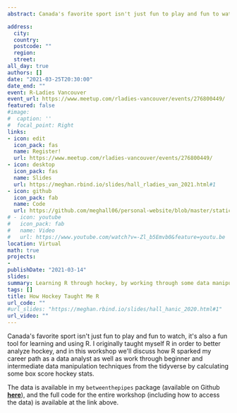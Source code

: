 ```yaml
---
abstract: Canada's favorite sport isn't just fun to play and fun to watch, it's also a fun tool for learning and using R. I originally taught myself R in order to better analyze hockey, and in this workshop we'll discuss how R sparked my career path as a data analyst as well as work through beginner and intermediate data manipulation techniques from the tidyverse by calculating some box score hockey stats. The slides are available at the link above and also [**here**](https://meghan.rbind.io/slides/hall_rladies_van_2021.html#1). The data is available in my `betweenthepipes` package (available on Github [**here**](https://github.com/meghall06/betweenthepipes)), and the full code for the entire workshop (including how to access the data) is available [**here**](https://github.com/meghall06/personal-website/blob/master/static/RLadies_VAN_code.R).

address:
  city: 
  country: 
  postcode: ""
  region: 
  street: 
all_day: true
authors: []
date: "2021-03-25T20:30:00"
date_end: ""
event: R-Ladies Vancouver
event_url: https://www.meetup.com/rladies-vancouver/events/276800449/
featured: false
#image:
#  caption: ''
#  focal_point: Right
links:
- icon: edit
  icon_pack: fas
  name: Register!
  url: https://www.meetup.com/rladies-vancouver/events/276800449/
- icon: desktop
  icon_pack: fas
  name: Slides
  url: https://meghan.rbind.io/slides/hall_rladies_van_2021.html#1
- icon: github
  icon_pack: fab
  name: Code
  url: https://github.com/meghall06/personal-website/blob/master/static/RLadies_VAN_code.R
# - icon: youtube
#   icon_pack: fab
#   name: Video
#   url: https://www.youtube.com/watch?v=-Zl_b5Emvb0&feature=youtu.be
location: Virtual
math: true
projects:
- 
publishDate: "2021-03-14"
slides: 
summary: Learning R through hockey, by working through some data manipulation techniques by calculating some box score hockey stats.
tags: []
title: How Hockey Taught Me R
url_code: ""
#url_slides: "https://meghan.rbind.io/slides/hall_hanic_2020.html#1"
url_video: ""
---
```


Canada's favorite sport isn't just fun to play and fun to watch, it's also a fun tool for learning and using R. I originally taught myself R in order to better analyze hockey, and in this workshop we'll discuss how R sparked my career path as a data analyst as well as work through beginner and intermediate data manipulation techniques from the tidyverse by calculating some box score hockey stats.

The data is available in my `betweenthepipes` package (available on Github [**here**](https://github.com/meghall06/betweenthepipes)), and the full code for the entire workshop (including how to access the data) is available at the link above.

